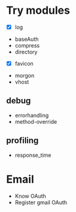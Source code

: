 # Try modules 
 * [x] log
 * baseAuth
 * compress
 * directory
 * [x] favicon
 * morgon
 * vhost

## debug
 * errorhandling
 * method-override

## profiling
 * response_time

# Email
 * Know OAuth
 * Register gmail OAuth
 